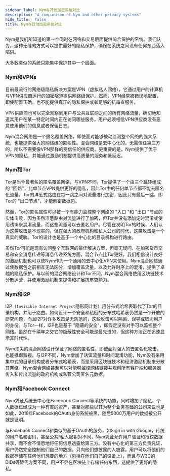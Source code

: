 ```yaml
---
sidebar_label: Nym与其他加密系统对比
description: "A comparison of Nym and other privacy systems"
hide_title:  false
title: Nym与其他加密系统对比
---
```


Nym是我们所知道的第一个同时在网络和交易层面提供综合保护的系统。我们认为，这种无缝的方式可以提供最好的隐私保护，确保在系统之间没有任何东西落入陷阱。

大多数类似的系统只能集中保护其中一个层面。

### Nym和VPNs

目前最流行的网络级隐私解决方案是VPN（虚拟私人网络），它通过用户的计算机与VPN供应商运行的加密隧道提供网络级保护。然而，VPN经常被错误地配置，即使配置正确，也不能提供真正的隐私保护或者足够的抗审查服务。

VPN供应商也可以完全观察到用户与公共互联网之间的所有网络流量，确切地知道其用户在某一特定时间内正在访问哪些服务，用户必须相信VPN供应商没有恶意使用他们的信息或者保留日志。

Nym混合网络是一个匿名覆盖网络，即使面对能够被动监测整个网络的强大系统，也能提供强大的网络级的匿名性。混合网络是去中心化的，无需信任第三方的，所以不需要像VPN那样的受信任的供应商。更重要的是，Nym提供了优于VPN的隐私，并能通过激励机制提供高质量的服务和低延迟。

### Nym和Tor

Tor是当今最著名的匿名覆盖网络，与VPN不同，Tor提供了一个由三个跳转组成的 "回路"，比单节点VPN提供更好的隐私，因此Tor中的任何单节点都不能去匿名化流量。Tor的洋葱式路由在每一跳之间对流量进行加密，因此只有最后一跳，即Tor的 "出口节点"，才能解密数据包。

然而，Tor的匿名属性可以被一个有能力监控整个网络的 "入口 "和 "出口 "节点的实体击败，因为虽然洋葱路由对流量进行了加密，但Tor并没有添加定时混淆或使用诱饵来混淆流量，而这些流量可以去匿名用户。尽管在发明Tor的时候，人们认为这类攻击是不现实的，但在强大的政府机构和私人公司的时代，这类攻击是一个真实的威胁。Tor的设计也是基于一个中心化的目录机构进行路由。

虽然Tor可能是现有访问整个互联网的最佳解决方案，但毫无疑问，在加密货币交易和安全消息传递等消息传递系统方面，混合节点比Tor更好，我们相信设计良好的激励机制也可以使Nym作为一个通用的去中心化VPN来使用。Nym混合网络通过使数据包之前相互无法区分，增加覆盖流量，以及允许时序上的混淆，提供了卓越的隐私保护。与以前的混合网络设计和Tor不同，Nym混合网络使用区块链技术分散运营，并使用激励机制来提供和扩展抗审查能力。

### Nym和I2P

I2P（`Invisible Internet Project`隐形网计划）用分布式哈希表取代了Tor的目录机构，并用于路由。如何设计一个安全和私密的分布式哈希表仍然是一个开放的研究问题，而且I2P对许多攻击是无防范的，这些攻击可以隔离、误导或取消用户的身份。与Tor一样，I2P也是基于 "隐蔽的安全"，即假定没有对手可以监视整个网络。虽然在千禧年之交它的隐蔽性安全可能是最先进的，但这种方法正在迅速显示其时代性。

Nym顶尖的混合网络设计保证了网络的匿名性，即使面对强大的去匿名化攻击，也能抵御监视。与I2P不同，Nym增加了诱饵流量和时间混淆功能，Nym没有采用集中式的目录机构或者分布式哈希表，而是采用区块链技术和经济激励机制来分散其网络。Nym混合网络甚至可以对能够监控网络链接并观察所有客户端和服务器传入和传出流量的政府机构或私营公司匿名元数据。

### Nym和Facebook Connect
Nym凭证系统去中心化Facebook Connect等系统的功能，同时增加了隐私。个人数据已经成为一种有害的资产，甚至对那些以其为整个业务基础的公司来说也是如此，2018年Facebook的OAuth身份系统被黑，随后5000万用户的数据被公开就是证明。

与Facebook Connect和类似的基于OAuth的服务，如Sign in with Google，传统的用户名和密码，甚至公共/私人密钥对不同，Nym凭证允许用户验证和授权数据共享，而不会不情愿地将任何信息透露给第三方。没有中心化的第三方负责凭证，用户仍然完全控制他们自己的数据，只向他们想披露的人披露。用户可以将他们的数据存储在任何他们想要的地方（包括在他们自己的设备上），而且与W3C的DIDs等替代方案不同，用户不会在区块链上存储任何东西，这提供了更好的隐私。
